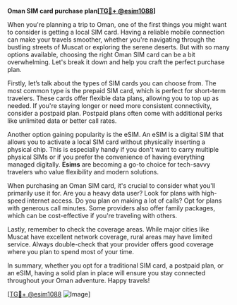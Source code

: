 **Oman SIM card purchase plan[[TG💪+ @esim1088](https://t.me/s/esim1088)]**

When you're planning a trip to Oman, one of the first things you might want to consider is getting a local SIM card. Having a reliable mobile connection can make your travels smoother, whether you're navigating through the bustling streets of Muscat or exploring the serene deserts. But with so many options available, choosing the right Oman SIM card can be a bit overwhelming. Let's break it down and help you craft the perfect purchase plan.

Firstly, let’s talk about the types of SIM cards you can choose from. The most common type is the prepaid SIM card, which is perfect for short-term travelers. These cards offer flexible data plans, allowing you to top up as needed. If you're staying longer or need more consistent connectivity, consider a postpaid plan. Postpaid plans often come with additional perks like unlimited data or better call rates.

Another option gaining popularity is the eSIM. An eSIM is a digital SIM that allows you to activate a local SIM card without physically inserting a physical chip. This is especially handy if you don't want to carry multiple physical SIMs or if you prefer the convenience of having everything managed digitally. **Esims** are becoming a go-to choice for tech-savvy travelers who value flexibility and modern solutions.

When purchasing an Oman SIM card, it's crucial to consider what you'll primarily use it for. Are you a heavy data user? Look for plans with high-speed internet access. Do you plan on making a lot of calls? Opt for plans with generous call minutes. Some providers also offer family packages, which can be cost-effective if you're traveling with others.

Lastly, remember to check the coverage areas. While major cities like Muscat have excellent network coverage, rural areas may have limited service. Always double-check that your provider offers good coverage where you plan to spend most of your time.

In summary, whether you opt for a traditional SIM card, a postpaid plan, or an eSIM, having a solid plan in place will ensure you stay connected throughout your Oman adventure. Happy travels!

[[TG💪+ @esim1088](https://t.me/s/esim1088) ![Image](https://i.postimg.cc/Y0z9fWf4/image.png)]